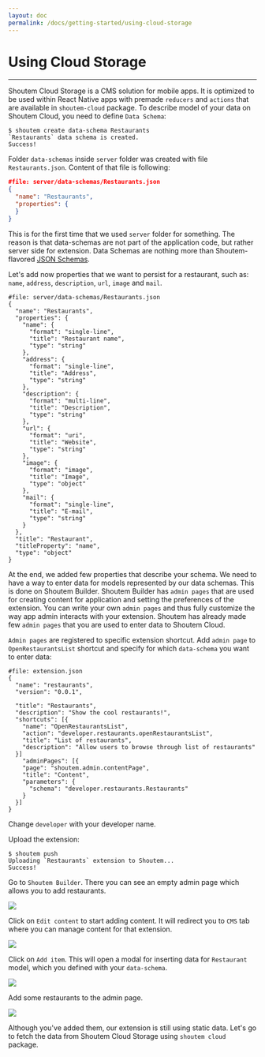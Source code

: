 ```yaml
---
layout: doc
permalink: /docs/getting-started/using-cloud-storage
---
```


# Using Cloud Storage
<hr />

Shoutem Cloud Storage is a CMS solution for mobile apps. It is optimized to be used within React Native apps with premade `reducers` and `actions` that are available in `shoutem-cloud` package. To describe model of your data on Shoutem Cloud, you need to define `Data Schema`:

```ShellSession
$ shoutem create data-schema Restaurants
`Restaurants` data schema is created.
Success!
```

Folder `data-schemas` inside `server` folder was created with file `Restaurants.json`. Content of that file is following:

```JSON
#file: server/data-schemas/Restaurants.json
{
  "name": "Restaurants",
  "properties": {
  }
}
```

This is for the first time that we used `server` folder for something. The reason is that data-schemas are not part of the application code, but rather server side for extension. Data Schemas are nothing more than Shoutem-flavored [JSON Schemas](http://json-schema.org/).

Let's add now properties that we want to persist for a restaurant, such as: `name`, `address`, `description`, `url`, `image` and `mail`.

```JSON{4-34}
#file: server/data-schemas/Restaurants.json
{
  "name": "Restaurants",
  "properties": {
    "name": {
      "format": "single-line",
      "title": "Restaurant name",
      "type": "string"
    },
    "address": {
      "format": "single-line",
      "title": "Address",
      "type": "string"
    },
    "description": {
      "format": "multi-line",
      "title": "Description",
      "type": "string"
    },
    "url": {
      "format": "uri",
      "title": "Website",
      "type": "string"
    },
    "image": {
      "format": "image",
      "title": "Image",
      "type": "object"
    },
    "mail": {
      "format": "single-line",
      "title": "E-mail",
      "type": "string"
    }
  },
  "title": "Restaurant",
  "titleProperty": "name",
  "type": "object"
}
```

At the end, we added few properties that describe your schema. We need to have a way to enter data for models represented by our data schemas. This is done on Shoutem Builder. Shoutem Builder has `admin pages` that are used for creating content for application and setting the preferences of the extension. You can write your own `admin pages` and thus fully customize the way app admin interacts with your extension. Shoutem has already made few `admin pages` that you are used to enter data to Shoutem Cloud.

`Admin pages` are registered to specific extension shortcut. Add `admin page` to `OpenRestaurantsList` shortcut and specify for which `data-schema` you want to enter data:

```JSON{13-19}
#file: extension.json
{
  "name": "restaurants",
  "version": "0.0.1",

  "title": "Restaurants",
  "description": "Show the cool restaurants!",
  "shortcuts": [{
    "name": "OpenRestaurantsList",
    "action": "developer.restaurants.openRestaurantsList",
    "title": "List of restaurants",
    "description": "Allow users to browse through list of restaurants"
  }]
    "adminPages": [{
    "page": "shoutem.admin.contentPage",
    "title": "Content",
    "parameters": {
      "schema": "developer.restaurants.Restaurants"
    }
  }]
}
```

Change `developer` with your developer name.

Upload the extension:

```ShellSession
$ shoutem push
Uploading `Restaurants` extension to Shoutem...
Success!
```

Go to `Shoutem Builder`. There you can see an empty admin page which allows you to add restaurants.

<p class="image">
<img src='{{ site.baseurl }}/img/getting-started/empty-admin-page.png'/>
</p>

Click on `Edit content` to start adding content. It will redirect you to `CMS` tab where you can manage content for that extension.

<p class="image">
<img src='{{ site.baseurl }}/img/getting-started/empty-cms.png'/>
</p>

Click on `Add item`. This will open a modal for inserting data for `Restaurant` model, which you defined with your `data-schema`.

<p class="image">
<img src='{{ site.baseurl }}/img/getting-started/cms-modal.png'/>
</p>

Add some restaurants to the admin page.

<p class="image">
<img src='{{ site.baseurl }}/img/getting-started/full-cms.png'/>
</p>

Although you've added them, our extension is still using static data. Let's go to fetch the data from Shoutem Cloud Storage using `shoutem cloud` package.

